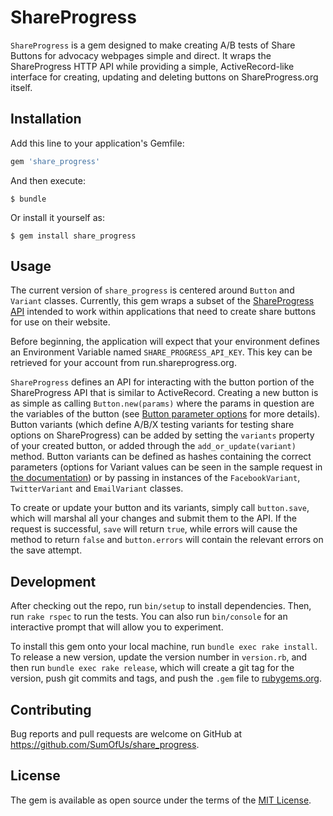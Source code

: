 # ShareProgress

`ShareProgress` is a gem designed to make creating A/B tests of Share Buttons for advocacy webpages simple and direct. It wraps the ShareProgress HTTP API while providing a simple, ActiveRecord-like interface for creating, updating and deleting buttons on ShareProgress.org itself.

## Installation

Add this line to your application's Gemfile:

```ruby
gem 'share_progress'
```

And then execute:

    $ bundle

Or install it yourself as:

    $ gem install share_progress

## Usage

The current version of `share_progress` is centered around `Button` and `Variant` classes. Currently, this gem wraps a subset of the [ShareProgress API](https://docs.google.com/document/d/1f1Jktt4gk9b3qugH8h-3bj6DoijQ3_6-RxUw5uq7DWU/edit#) intended to work within applications that need to create share buttons for use on their website. 

Before beginning, the application will expect that your environment defines an Environment Variable named `SHARE_PROGRESS_API_KEY`. This key can be retrieved for your account from run.shareprogress.org. 

`ShareProgress` defines an API for interacting with the button portion of the ShareProgress API that is similar to ActiveRecord. Creating a new button is as simple as calling `Button.new(params)` where the params in question are the variables of the button (see [Button parameter options](https://docs.google.com/document/d/1f1Jktt4gk9b3qugH8h-3bj6DoijQ3_6-RxUw5uq7DWU/edit#heading=h.66d9v1vnsmth) for more details). Button variants (which define A/B/X testing variants for testing share options on ShareProgress) can be added by setting the `variants` property of your created button, or added through the `add_or_update(variant)` method. Button variants can be defined as hashes containing the correct parameters (options for Variant values can be seen in the sample request in [the documentation](https://docs.google.com/document/d/1f1Jktt4gk9b3qugH8h-3bj6DoijQ3_6-RxUw5uq7DWU/edit#heading=h.mdykzbbhavff)) or by passing in instances of the `FacebookVariant`, `TwitterVariant` and `EmailVariant` classes. 

To create or update your button and its variants, simply call `button.save`, which will marshal all your changes and submit them to the API. If the request is successful, `save` will return `true`, while errors will cause the method to return `false` and `button.errors` will contain the relevant errors on the save attempt.

## Development

After checking out the repo, run `bin/setup` to install dependencies. Then, run `rake rspec` to run the tests. You can also run `bin/console` for an interactive prompt that will allow you to experiment.

To install this gem onto your local machine, run `bundle exec rake install`. To release a new version, update the version number in `version.rb`, and then run `bundle exec rake release`, which will create a git tag for the version, push git commits and tags, and push the `.gem` file to [rubygems.org](https://rubygems.org).

## Contributing

Bug reports and pull requests are welcome on GitHub at https://github.com/SumOfUs/share_progress.


## License

The gem is available as open source under the terms of the [MIT License](http://opensource.org/licenses/MIT).

